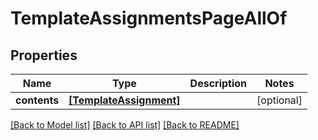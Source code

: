 # TemplateAssignmentsPageAllOf


## Properties
Name | Type | Description | Notes
------------ | ------------- | ------------- | -------------
**contents** | [**[TemplateAssignment]**](TemplateAssignment.md) |  | [optional] 

[[Back to Model list]](../README.md#documentation-for-models) [[Back to API list]](../README.md#documentation-for-api-endpoints) [[Back to README]](../README.md)


